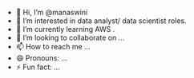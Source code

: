 - 👋 Hi, I’m @manaswini
- 👀 I’m interested in data analyst/ data scientist roles.
- 🌱 I’m currently learning AWS .
- 💞️ I’m looking to collaborate on ...
- 📫 How to reach me ...
- 😄 Pronouns: ...
- ⚡ Fun fact: ...

<!---
manaswini2020/manaswini2020 is a ✨ special ✨ repository because its `README.md` (this file) appears on your GitHub profile.
You can click the Preview link to take a look at your changes.
--->
